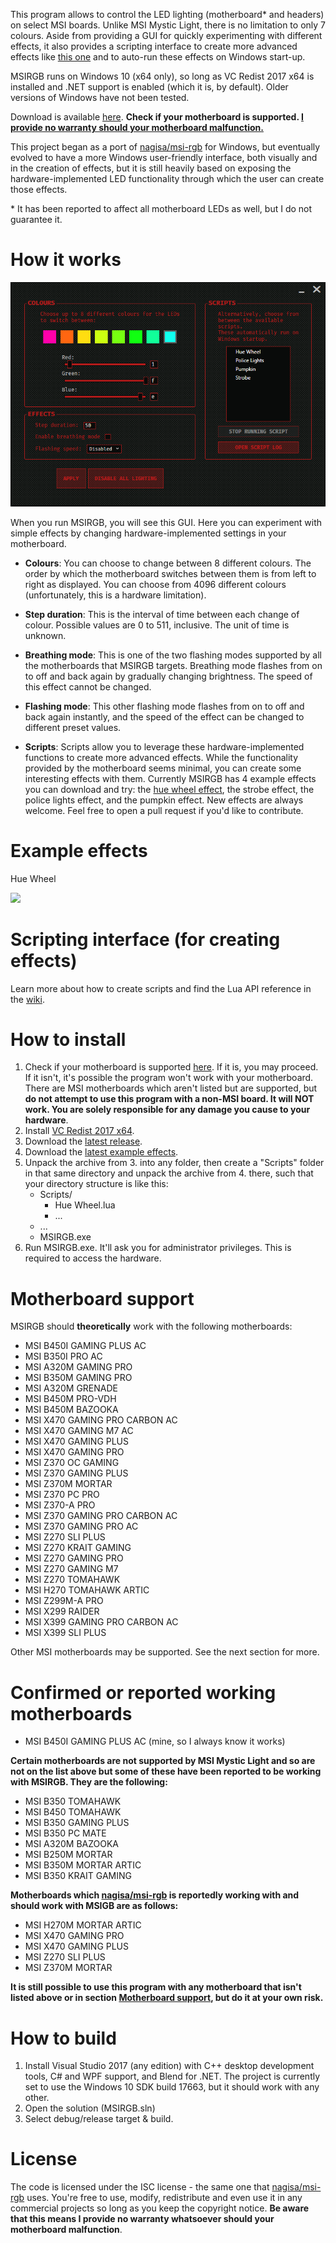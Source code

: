  This program allows to control the LED lighting (motherboard* and headers) on select MSI boards. Unlike MSI Mystic Light, there is no limitation to only 7 colours. Aside from providing a GUI for quickly experimenting with different effects, it also provides a scripting interface to create more advanced effects like [this one](#example-effects) and to auto-run these effects on Windows start-up.

 MSIRGB runs on Windows 10 (x64 only), so long as VC Redist 2017 x64 is installed and .NET support is enabled (which it is, by default). Older versions of Windows have not been tested.

 Download is available [here](#how-to-install). **Check if your motherboard is supported. [I provide no warranty should your motherboard malfunction.](#license)**
 
 This project began as a port of [nagisa/msi-rgb](https://github.com/nagisa/msi-rgb) for Windows, but eventually evolved to have a more Windows user-friendly interface, both visually and in the creation of effects, but it is still heavily based on exposing the hardware-implemented LED functionality through which the user can create those effects.
 
\* It has been reported to affect all motherboard LEDs as well, but I do not guarantee it.
 
# How it works
![MSIRGB](media/main_window.PNG)

When you run MSIRGB, you will see this GUI. Here you can experiment with simple effects by changing hardware-implemented settings in your motherboard.

- **Colours**: You can choose to change between 8 different colours. The order by which the motherboard switches between them is from left to right as displayed. You can choose from 4096 different colours (unfortunately, this is a hardware limitation).

- **Step duration**: This is the interval of time between each change of colour. Possible values are 0 to 511, inclusive. The unit of time is unknown.

- **Breathing mode**: This is one of the two flashing modes supported by all the motherboards that MSIRGB targets. Breathing mode flashes from on to off and back again by gradually changing brightness. The speed of this effect cannot be changed.

- **Flashing mode**: This other flashing mode flashes from on to off and back again instantly, and the speed of the effect can be changed to different preset values.

- **Scripts**: Scripts allow you to leverage these hardware-implemented functions to create more advanced effects. While the functionality provided by the motherboard seems minimal, you can create some interesting effects with them. Currently MSIRGB has 4 example effects you can download and try: the [hue wheel effect](#example-effects), the strobe effect, the police lights effect, and the pumpkin effect. New effects are always welcome. Feel free to open a pull request if you'd like to contribute.

# Example effects
Hue Wheel

 <img src="/media/hue_wheel.gif?raw=true">

# Scripting interface (for creating effects)
Learn more about how to create scripts and find the Lua API reference in the [wiki](../../wiki/Scripts).

# How to install
 1. Check if your motherboard is supported [here](#motherboard-support). If it is, you may proceed. If it isn't, it's possible the program won't work with your motherboard. There are MSI motherboards which aren't listed but are supported, but **do not attempt to use this program with a non-MSI board. It will NOT work. You are solely responsible for any damage you cause to your hardware**.
 2. Install [VC Redist 2017 x64](https://aka.ms/vs/15/release/vc_redist.x64.exe).
 3. Download the [latest release](https://github.com/ixjf/MSIRGB/releases/download/v2.2.0/MSIRGB-v2.2.0.7z).
 4. Download the [latest example effects](https://github.com/ixjf/MSIRGB/releases/download/scripts-v2.2.0/MSIRGB-Scripts.7z).
 5. Unpack the archive from 3. into any folder, then create a "Scripts" folder in that same directory and unpack the archive from 4. there, such that your directory structure is like this:
    - Scripts/
        - Hue Wheel.lua
        - ...
    - ...
    - MSIRGB.exe
 6. Run MSIRGB.exe. It'll ask you for administrator privileges. This is required to access the hardware.

# Motherboard support
 MSIRGB should **theoretically** work with the following motherboards:
 - MSI B450I GAMING PLUS AC
 - MSI B350I PRO AC
 - MSI A320M GAMING PRO
 - MSI B350M GAMING PRO
 - MSI A320M GRENADE
 - MSI B450M PRO-VDH
 - MSI B450M BAZOOKA
 - MSI X470 GAMING PRO CARBON AC
 - MSI X470 GAMING M7 AC
 - MSI X470 GAMING PLUS
 - MSI X470 GAMING PRO
 - MSI Z370 OC GAMING
 - MSI Z370 GAMING PLUS
 - MSI Z370M MORTAR
 - MSI Z370 PC PRO
 - MSI Z370-A PRO
 - MSI Z370 GAMING PRO CARBON AC
 - MSI Z370 GAMING PRO AC
 - MSI Z270 SLI PLUS
 - MSI Z270 KRAIT GAMING
 - MSI Z270 GAMING PRO
 - MSI Z270 GAMING M7
 - MSI Z270 TOMAHAWK
 - MSI H270 TOMAHAWK ARTIC
 - MSI Z299M-A PRO
 - MSI X299 RAIDER
 - MSI X399 GAMING PRO CARBON AC
 - MSI X399 SLI PLUS
 
 Other MSI motherboards may be supported. See the next section for more.

# Confirmed or reported working motherboards
 - MSI B450I GAMING PLUS AC (mine, so I always know it works)
 
 **Certain motherboards are not supported by MSI Mystic Light and so are not on the list above but some of these have been reported to be working with MSIRGB. They are the following:**
 - MSI B350 TOMAHAWK
 - MSI B450 TOMAHAWK
 - MSI B350 GAMING PLUS
 - MSI B350 PC MATE
 - MSI A320M BAZOOKA
 - MSI B250M MORTAR
 - MSI B350M MORTAR ARTIC
 - MSI B350 KRAIT GAMING
 
 **Motherboards which [nagisa/msi-rgb](https://github.com/nagisa/msi-rgb) is reportedly working with and should work with MSIGB are as follows:**
 - MSI H270M MORTAR ARTIC
 - MSI X470 GAMING PRO
 - MSI X470 GAMING PLUS
 - MSI Z270 SLI PLUS
 - MSI Z370M MORTAR
 
 **It is still possible to use this program with any motherboard that isn't listed above or in section [Motherboard support](#motherboard-support), but do it at your own risk.**

 # How to build
 1. Install Visual Studio 2017 (any edition) with C++ desktop development tools, C# and WPF support, and Blend for .NET. The project is currently set to use the Windows 10 SDK build 17663, but it should work with any other.
 2. Open the solution (MSIRGB.sln)
 3. Select debug/release target & build.
 
# License
 The code is licensed under the ISC license - the same one that [nagisa/msi-rgb](https://github.com/nagisa/msi-rgb) uses. You're free to use, modify, redistribute and even use it in any commercial projects so long as you keep the copyright notice. **Be aware that this means I provide no warranty whatsoever should your motherboard malfunction**.
